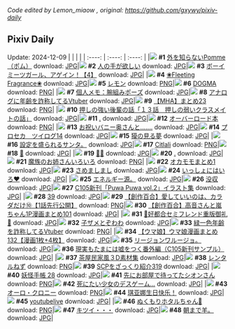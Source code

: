 *Code edited by Lemon_miaow , original: https://github.com/gxywy/pixiv-daily*
## Pixiv Daily 
Update: 2024-12-09
|      |      |      |
| :----: | :----: | :----: |
|![](https://pximg.lemonmiaow.xyz/c/240x480/img-master/img/2024/12/07/07/30/01/124964075_p0_master1200.jpg) **#1** [外を知らないPomme（ポム）](https://www.pixiv.net/artworks/124964075) download: [JPG](https://pximg.lemonmiaow.xyz/img-original/img/2024/12/07/07/30/01/124964075_p0.jpg)|![](https://pximg.lemonmiaow.xyz/c/240x480/img-master/img/2024/12/07/18/14/15/124976586_p0_master1200.jpg) **#2** [人の手が欲しい](https://www.pixiv.net/artworks/124976586) download: [JPG](https://pximg.lemonmiaow.xyz/img-original/img/2024/12/07/18/14/15/124976586_p0.jpg)|![](https://pximg.lemonmiaow.xyz/c/240x480/img-master/img/2024/12/07/12/46/04/124969269_p0_master1200.jpg) **#3** [ボーイミーツガール、アゲイン！【4】](https://www.pixiv.net/artworks/124969269) download: [JPG](https://pximg.lemonmiaow.xyz/img-original/img/2024/12/07/12/46/04/124969269_p0.jpg)|
|![](https://pximg.lemonmiaow.xyz/c/240x480/img-master/img/2024/12/08/08/00/06/124996182_p0_master1200.jpg) **#4** [❀Fleeting Fragrance❀](https://www.pixiv.net/artworks/124996182) download: [JPG](https://pximg.lemonmiaow.xyz/img-original/img/2024/12/08/08/00/06/124996182_p0.jpg)|![](https://pximg.lemonmiaow.xyz/c/240x480/img-master/img/2024/12/07/00/06/37/124956717_p0_master1200.jpg) **#5** [レモン](https://www.pixiv.net/artworks/124956717) download: [PNG](https://pximg.lemonmiaow.xyz/img-original/img/2024/12/07/00/06/37/124956717_p0.png)|![](https://pximg.lemonmiaow.xyz/c/240x480/img-master/img/2024/12/07/19/30/03/124978776_p0_master1200.jpg) **#6** [DOGMA](https://www.pixiv.net/artworks/124978776) download: [PNG](https://pximg.lemonmiaow.xyz/img-original/img/2024/12/07/19/30/03/124978776_p0.png)|
|![](https://pximg.lemonmiaow.xyz/c/240x480/img-master/img/2024/12/07/06/00/04/124962942_p0_master1200.jpg) **#7** [個人メモ：腕組みポーズ](https://www.pixiv.net/artworks/124962942) download: [JPG](https://pximg.lemonmiaow.xyz/img-original/img/2024/12/07/06/00/04/124962942_p0.jpg)|![](https://pximg.lemonmiaow.xyz/c/240x480/img-master/img/2024/12/07/21/28/17/124982676_p0_master1200.jpg) **#8** [アナログに年齢を詐称してるVtuber](https://www.pixiv.net/artworks/124982676) download: [JPG](https://pximg.lemonmiaow.xyz/img-original/img/2024/12/07/21/28/17/124982676_p0.jpg)|![](https://pximg.lemonmiaow.xyz/c/240x480/img-master/img/2024/12/08/23/41/22/125021171_p0_master1200.jpg) **#9** [【MHA】まとめ23](https://www.pixiv.net/artworks/125021171) download: [PNG](https://pximg.lemonmiaow.xyz/img-original/img/2024/12/08/23/41/22/125021171_p0.png)|
|![](https://pximg.lemonmiaow.xyz/c/240x480/img-master/img/2024/12/07/00/04/04/124956865_p0_master1200.jpg) **#10** [押しの強い後輩の話「１３話　押しの弱いクラスメイトの話」](https://www.pixiv.net/artworks/124956865) download: [JPG](https://pximg.lemonmiaow.xyz/img-original/img/2024/12/07/00/04/04/124956865_p0.jpg)|![](https://pximg.lemonmiaow.xyz/c/240x480/img-master/img/2024/12/08/13/50/53/125002892_p0_master1200.jpg) **#11** [.](https://www.pixiv.net/artworks/125002892) download: [JPG](https://pximg.lemonmiaow.xyz/img-original/img/2024/12/08/13/50/53/125002892_p0.jpg)|![](https://pximg.lemonmiaow.xyz/c/240x480/img-master/img/2024/12/07/00/00/45/124956563_p0_master1200.jpg) **#12** [オーバーロード本](https://www.pixiv.net/artworks/124956563) download: [PNG](https://pximg.lemonmiaow.xyz/img-original/img/2024/12/07/00/00/45/124956563_p0.png)|
|![](https://pximg.lemonmiaow.xyz/c/240x480/img-master/img/2024/12/07/00/01/36/124956688_p0_master1200.jpg) **#13** [お祝いバニー奥さんと.......](https://www.pixiv.net/artworks/124956688) download: [JPG](https://pximg.lemonmiaow.xyz/img-original/img/2024/12/07/00/01/36/124956688_p0.jpg)|![](https://pximg.lemonmiaow.xyz/c/240x480/img-master/img/2024/12/07/21/53/43/124983457_p0_master1200.jpg) **#14** [プロセカ　ツイログ14](https://www.pixiv.net/artworks/124983457) download: [JPG](https://pximg.lemonmiaow.xyz/img-original/img/2024/12/07/21/53/43/124983457_p0.jpg)|![](https://pximg.lemonmiaow.xyz/c/240x480/img-master/img/2024/12/08/18/03/29/125009435_p0_master1200.jpg) **#15** [獏の見る夢](https://www.pixiv.net/artworks/125009435) download: [JPG](https://pximg.lemonmiaow.xyz/img-original/img/2024/12/08/18/03/29/125009435_p0.jpg)|
|![](https://pximg.lemonmiaow.xyz/c/240x480/img-master/img/2024/12/07/17/42/47/124973479_p0_master1200.jpg) **#16** [設定を盛られるサンタ。](https://www.pixiv.net/artworks/124973479) download: [JPG](https://pximg.lemonmiaow.xyz/img-original/img/2024/12/07/17/42/47/124973479_p0.jpg)|![](https://pximg.lemonmiaow.xyz/c/240x480/img-master/img/2024/12/08/01/44/06/124990912_p0_master1200.jpg) **#17** [Citlali](https://www.pixiv.net/artworks/124990912) download: [PNG](https://pximg.lemonmiaow.xyz/img-original/img/2024/12/08/01/44/06/124990912_p0.png)|![](https://pximg.lemonmiaow.xyz/c/240x480/img-master/img/2024/12/07/00/49/15/124958436_p0_master1200.jpg) **#18** [🌙](https://www.pixiv.net/artworks/124958436) download: [JPG](https://pximg.lemonmiaow.xyz/img-original/img/2024/12/07/00/49/15/124958436_p0.jpg)|
|![](https://pximg.lemonmiaow.xyz/c/240x480/img-master/img/2024/12/07/23/08/20/124986173_p0_master1200.jpg) **#19** [🍓👅](https://www.pixiv.net/artworks/124986173) download: [JPG](https://pximg.lemonmiaow.xyz/img-original/img/2024/12/07/23/08/20/124986173_p0.jpg)|![](https://pximg.lemonmiaow.xyz/c/240x480/img-master/img/2024/12/08/14/28/54/125003738_p0_master1200.jpg) **#20** [.](https://www.pixiv.net/artworks/125003738) download: [JPG](https://pximg.lemonmiaow.xyz/img-original/img/2024/12/08/14/28/54/125003738_p0.jpg)|![](https://pximg.lemonmiaow.xyz/c/240x480/img-master/img/2024/12/07/21/30/38/124982747_p0_master1200.jpg) **#21** [魔族のお姉さんいろいろ](https://www.pixiv.net/artworks/124982747) download: [PNG](https://pximg.lemonmiaow.xyz/img-original/img/2024/12/07/21/30/38/124982747_p0.png)|
|![](https://pximg.lemonmiaow.xyz/c/240x480/img-master/img/2024/12/07/11/20/01/124967552_p0_master1200.jpg) **#22** [オカモモまとめ1](https://www.pixiv.net/artworks/124967552) download: [JPG](https://pximg.lemonmiaow.xyz/img-original/img/2024/12/07/11/20/01/124967552_p0.jpg)|![](https://pximg.lemonmiaow.xyz/c/240x480/img-master/img/2024/12/07/00/44/01/124958309_p0_master1200.jpg) **#23** [さめましまし](https://www.pixiv.net/artworks/124958309) download: [JPG](https://pximg.lemonmiaow.xyz/img-original/img/2024/12/07/00/44/01/124958309_p0.jpg)|![](https://pximg.lemonmiaow.xyz/c/240x480/img-master/img/2024/12/07/23/07/02/124986138_p0_master1200.jpg) **#24** [いっしょにはいろ♥](https://www.pixiv.net/artworks/124986138) download: [JPG](https://pximg.lemonmiaow.xyz/img-original/img/2024/12/07/23/07/02/124986138_p0.jpg)|
|![](https://pximg.lemonmiaow.xyz/c/240x480/img-master/img/2024/12/07/05/36/22/124962716_p0_master1200.jpg) **#25** [エネルギー源。](https://www.pixiv.net/artworks/124962716) download: [JPG](https://pximg.lemonmiaow.xyz/img-original/img/2024/12/07/05/36/22/124962716_p0.jpg)|![](https://pximg.lemonmiaow.xyz/c/240x480/img-master/img/2024/12/08/17/04/43/125007631_p0_master1200.jpg) **#26** [没収](https://www.pixiv.net/artworks/125007631) download: [JPG](https://pximg.lemonmiaow.xyz/img-original/img/2024/12/08/17/04/43/125007631_p0.jpg)|![](https://pximg.lemonmiaow.xyz/c/240x480/img-master/img/2024/12/07/00/34/34/124958034_p0_master1200.jpg) **#27** [C105新刊「Puwa Puwa vol.2」イラスト集](https://www.pixiv.net/artworks/124958034) download: [JPG](https://pximg.lemonmiaow.xyz/img-original/img/2024/12/07/00/34/34/124958034_p0.jpg)|
|![](https://pximg.lemonmiaow.xyz/c/240x480/img-master/img/2024/12/07/15/14/27/124972173_p0_master1200.jpg) **#28** [39](https://www.pixiv.net/artworks/124972173) download: [JPG](https://pximg.lemonmiaow.xyz/img-original/img/2024/12/07/15/14/27/124972173_p0.jpg)|![](https://pximg.lemonmiaow.xyz/c/240x480/img-master/img/2024/12/08/20/00/39/125012987_p0_master1200.jpg) **#29** [【創作百合】愛していいのは、カラダだけ⑩【1話先行公開】](https://www.pixiv.net/artworks/125012987) download: [PNG](https://pximg.lemonmiaow.xyz/img-original/img/2024/12/08/20/00/39/125012987_p0.png)|![](https://pximg.lemonmiaow.xyz/c/240x480/img-master/img/2024/12/07/00/02/18/124956743_p0_master1200.jpg) **#30** [【創作百合】高音さんと嵐ちゃん1P漫画まとめ101](https://www.pixiv.net/artworks/124956743) download: [JPG](https://pximg.lemonmiaow.xyz/img-original/img/2024/12/07/00/02/18/124956743_p0.jpg)|
|![](https://pximg.lemonmiaow.xyz/c/240x480/img-master/img/2024/12/08/00/12/20/124988790_p0_master1200.jpg) **#31** [💜好都合セミフレンド重版御礼💜](https://www.pixiv.net/artworks/124988790) download: [JPG](https://pximg.lemonmiaow.xyz/img-original/img/2024/12/08/00/12/20/124988790_p0.jpg)|![](https://pximg.lemonmiaow.xyz/c/240x480/img-master/img/2024/12/08/00/49/54/124990051_p0_master1200.jpg) **#32** [子ザメとぞわわ](https://www.pixiv.net/artworks/124990051) download: [JPG](https://pximg.lemonmiaow.xyz/img-original/img/2024/12/08/00/49/54/124990051_p0.jpg)|![](https://pximg.lemonmiaow.xyz/c/240x480/img-master/img/2024/12/08/21/13/58/125015646_p0_master1200.jpg) **#33** [緑一色年齢を詐称してるVtuber](https://www.pixiv.net/artworks/125015646) download: [PNG](https://pximg.lemonmiaow.xyz/img-original/img/2024/12/08/21/13/58/125015646_p0.png)|
|![](https://pximg.lemonmiaow.xyz/c/240x480/img-master/img/2024/12/07/00/01/23/124956667_p0_master1200.jpg) **#34** [【ウマ娘】ウマ娘漫画まとめ132【漫画1枚+4枚】](https://www.pixiv.net/artworks/124956667) download: [JPG](https://pximg.lemonmiaow.xyz/img-original/img/2024/12/07/00/01/23/124956667_p0.jpg)|![](https://pximg.lemonmiaow.xyz/c/240x480/img-master/img/2024/12/08/05/39/49/124994571_p0_master1200.jpg) **#35** [リージョンワルージョ。](https://www.pixiv.net/artworks/124994571) download: [JPG](https://pximg.lemonmiaow.xyz/img-original/img/2024/12/08/05/39/49/124994571_p0.jpg)|![](https://pximg.lemonmiaow.xyz/c/240x480/img-master/img/2024/12/08/18/00/36/125009182_p0_master1200.jpg) **#36** [現実もたまには嘘をつく番外編（C105新刊サンプル）](https://www.pixiv.net/artworks/125009182) download: [JPG](https://pximg.lemonmiaow.xyz/img-original/img/2024/12/08/18/00/36/125009182_p0.jpg)|
|![](https://pximg.lemonmiaow.xyz/c/240x480/img-master/img/2024/12/08/06/00/23/124994820_p0_master1200.jpg) **#37** [茶屋民家風３D素材集](https://www.pixiv.net/artworks/124994820) download: [JPG](https://pximg.lemonmiaow.xyz/img-original/img/2024/12/08/06/00/23/124994820_p0.jpg)|![](https://pximg.lemonmiaow.xyz/c/240x480/img-master/img/2024/12/07/12/02/28/124968451_p0_master1200.jpg) **#38** [レンタルねず](https://www.pixiv.net/artworks/124968451) download: [PNG](https://pximg.lemonmiaow.xyz/img-original/img/2024/12/07/12/02/28/124968451_p0.png)|![](https://pximg.lemonmiaow.xyz/c/240x480/img-master/img/2024/12/07/21/00/27/124981702_p0_master1200.jpg) **#39** [SCPをざっくり紹介319](https://www.pixiv.net/artworks/124981702) download: [JPG](https://pximg.lemonmiaow.xyz/img-original/img/2024/12/07/21/00/27/124981702_p0.jpg)|
|![](https://pximg.lemonmiaow.xyz/c/240x480/img-master/img/2024/12/08/00/02/54/124988355_p0_master1200.jpg) **#40** [妖怪手帳 28](https://www.pixiv.net/artworks/124988355) download: [JPG](https://pximg.lemonmiaow.xyz/img-original/img/2024/12/08/00/02/54/124988355_p0.jpg)|![](https://pximg.lemonmiaow.xyz/c/240x480/img-master/img/2024/12/08/00/11/08/124988748_p0_master1200.jpg) **#41** [先にお部屋で待ってたシオンさん](https://www.pixiv.net/artworks/124988748) download: [PNG](https://pximg.lemonmiaow.xyz/img-original/img/2024/12/08/00/11/08/124988748_p0.png)|![](https://pximg.lemonmiaow.xyz/c/240x480/img-master/img/2024/12/07/00/33/11/124957987_p0_master1200.jpg) **#42** [死にたい少女のデスゲーム...](https://www.pixiv.net/artworks/124957987) download: [JPG](https://pximg.lemonmiaow.xyz/img-original/img/2024/12/07/00/33/11/124957987_p0.jpg)|
|![](https://pximg.lemonmiaow.xyz/c/240x480/img-master/img/2024/12/08/00/00/38/124988149_p0_master1200.jpg) **#43** [オーロ・クロニー](https://www.pixiv.net/artworks/124988149) download: [PNG](https://pximg.lemonmiaow.xyz/img-original/img/2024/12/08/00/00/38/124988149_p0.png)|![](https://pximg.lemonmiaow.xyz/c/240x480/img-master/img/2024/12/07/11/31/14/124967759_p0_master1200.jpg) **#44** [琪亚娜生日快乐！](https://www.pixiv.net/artworks/124967759) download: [JPG](https://pximg.lemonmiaow.xyz/img-original/img/2024/12/07/11/31/14/124967759_p0.jpg)|![](https://pximg.lemonmiaow.xyz/c/240x480/img-master/img/2024/12/07/17/13/21/124974891_p0_master1200.jpg) **#45** [youtubelive](https://www.pixiv.net/artworks/124974891) download: [JPG](https://pximg.lemonmiaow.xyz/img-original/img/2024/12/07/17/13/21/124974891_p0.jpg)|
|![](https://pximg.lemonmiaow.xyz/c/240x480/img-master/img/2024/12/07/20/20/22/124980369_p0_master1200.jpg) **#46** [ぬくもりホタルちゃん🧣](https://www.pixiv.net/artworks/124980369) download: [PNG](https://pximg.lemonmiaow.xyz/img-original/img/2024/12/07/20/20/22/124980369_p0.png)|![](https://pximg.lemonmiaow.xyz/c/240x480/img-master/img/2024/12/08/00/08/58/124988656_p0_master1200.jpg) **#47** [キツイ・・・](https://www.pixiv.net/artworks/124988656) download: [JPG](https://pximg.lemonmiaow.xyz/img-original/img/2024/12/08/00/08/58/124988656_p0.jpg)|![](https://pximg.lemonmiaow.xyz/c/240x480/img-master/img/2024/12/08/17/32/09/125008373_p0_master1200.jpg) **#48** [朝まで羊。](https://www.pixiv.net/artworks/125008373) download: [JPG](https://pximg.lemonmiaow.xyz/img-original/img/2024/12/08/17/32/09/125008373_p0.jpg)|
